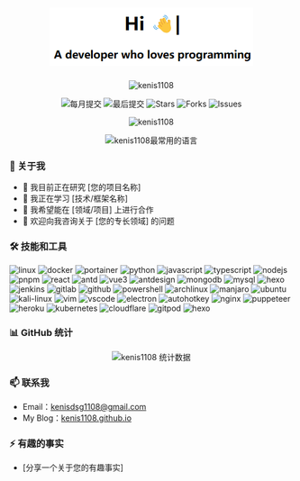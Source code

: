 <h1 align="center">
  <img src="assets/hi.gif" alt="hi kenis1108" />
</h1>

<p align="center">
  <img src="https://komarev.com/ghpvc/?username=kenis1108&label=PROFILE+VIEWS&color=0e75b6&style=for-the-badge" alt="kenis1108" />
</p>

<p align="center">
  <img src="https://img.shields.io/github/commit-activity/m/kenis1108/kenis1108?style=flat-square" alt="每月提交" />
  <img src="https://img.shields.io/github/last-commit/kenis1108/kenis1108?style=flat-square" alt="最后提交" />
  <img src="https://img.shields.io/github/stars/kenis1108/kenis1108?style=flat-square" alt="Stars" />
  <img src="https://img.shields.io/github/forks/kenis1108/kenis1108?style=flat-square" alt="Forks" />
  <img src="https://img.shields.io/github/issues/kenis1108/kenis1108?style=flat-square" alt="Issues" />
</p>

<p align="center">
  <img src="https://github-readme-stats.vercel.app/api?username=kenis1108&show_icons=true&locale=cn&theme=dracula" alt="kenis1108" />
</p>
<p align="center">
  <img src="https://github-readme-stats.vercel.app/api/top-langs/?username=kenis1108&layout=compact&locale=cn&theme=dracula" alt="kenis1108最常用的语言" />
</p>

### 🚀 关于我

- 🔭 我目前正在研究 [您的项目名称]
- 🌱 我正在学习 [技术/框架名称]
- 👯 我希望能在 [领域/项目] 上进行合作
- 💬 欢迎向我咨询关于 [您的专长领域] 的问题

### 🛠 技能和工具

<!-- <div align="center">
  <img src="https://img.shields.io/badge/-Linux-FCC624?style=flat-square&logo=linux&logoColor=black" />
  <img src="https://img.shields.io/badge/-Docker-2496ED?style=flat-square&logo=docker&logoColor=white" />
  <img src="https://img.shields.io/badge/-Python-3776AB?style=flat-square&logo=python&logoColor=white" />
  <img src="https://img.shields.io/badge/-JavaScript-F7DF1E?style=flat-square&logo=javascript&logoColor=black" />
  <img src="https://img.shields.io/badge/-TypeScript-3178C6?style=flat-square&logo=typescript&logoColor=white" />
  <img src="https://img.shields.io/badge/-Node.js-339933?style=flat-square&logo=node.js&logoColor=white" />
  <img src="https://img.shields.io/badge/-React-61DAFB?style=flat-square&logo=react&logoColor=black" />
  <img src="https://img.shields.io/badge/-Vue.js-4FC08D?style=flat-square&logo=vue.js&logoColor=white" />
  <img src="https://img.shields.io/badge/-MongoDB-47A248?style=flat-square&logo=mongodb&logoColor=white" />
  <img src="https://img.shields.io/badge/-MySQL-4479A1?style=flat-square&logo=mysql&logoColor=white" />
</div> -->

<p align="left">
  <img src="https://cdn.jsdelivr.net/gh/devicons/devicon@latest/icons/linux/linux-original.svg" alt="linux" width="40" height="40"/>
  <img src="https://cdn.jsdelivr.net/gh/devicons/devicon@latest/icons/docker/docker-original-wordmark.svg" alt="docker" width="40" height="40"/>
  <img src="https://cdn.jsdelivr.net/gh/devicons/devicon@latest/icons/portainer/portainer-original-wordmark.svg" alt="portainer" width="40" height="40"/>
  <img src="https://cdn.jsdelivr.net/gh/devicons/devicon@latest/icons/python/python-original.svg" alt="python" width="40" height="40"/>
  <img src="https://cdn.jsdelivr.net/gh/devicons/devicon@latest/icons/javascript/javascript-original.svg" alt="javascript" width="40" height="40"/>
  <img src="https://cdn.jsdelivr.net/gh/devicons/devicon@latest/icons/typescript/typescript-original.svg" alt="typescript" width="40" height="40"/>
  <img src="https://cdn.jsdelivr.net/gh/devicons/devicon@latest/icons/nodejs/nodejs-original-wordmark.svg" alt="nodejs" width="40" height="40"/>
  <img src="https://cdn.jsdelivr.net/gh/devicons/devicon@latest/icons/pnpm/pnpm-original-wordmark.svg" alt="pnpm" width="40" height="40"/>
  <img src="https://cdn.jsdelivr.net/gh/devicons/devicon@latest/icons/react/react-original-wordmark.svg" alt="react" width="40" height="40"/>
  <img src="https://cdn.jsdelivr.net/gh/devicons/devicon@latest/icons/angular/angular-original.svg" alt="antd" width="40" height="40"/>
  <img src="https://cdn.jsdelivr.net/gh/devicons/devicon@latest/icons/vuejs/vuejs-original-wordmark.svg" alt="vue3" width="40" height="40"/>
  <img src="https://cdn.jsdelivr.net/gh/devicons/devicon@latest/icons/antdesign/antdesign-original.svg" alt="antdesign" width="40" height="40"/>
  <img src="https://cdn.jsdelivr.net/gh/devicons/devicon@latest/icons/mongodb/mongodb-original-wordmark.svg" alt="mongodb" width="40" height="40"/>
  <img src="https://cdn.jsdelivr.net/gh/devicons/devicon@latest/icons/mysql/mysql-original-wordmark.svg" alt="mysql" width="40" height="40"/>
  <img src="https://cdn.jsdelivr.net/gh/devicons/devicon@latest/icons/ohmyzsh/ohmyzsh-original.svg" alt="hexo" width="40" height="40"/>
  <img src="https://cdn.jsdelivr.net/gh/devicons/devicon@latest/icons/jenkins/jenkins-original.svg" alt="jenkins" width="40" height="40"/>
  <img src="https://cdn.jsdelivr.net/gh/devicons/devicon@latest/icons/gitlab/gitlab-original-wordmark.svg" alt="gitlab" width="40" height="40"/>
  <img src="https://img.icons8.com/?size=100&id=21276&format=png&color=000000" alt="github" width="40" height="40"/>
  <img src="https://cdn.jsdelivr.net/gh/devicons/devicon@latest/icons/powershell/powershell-original.svg" alt="powershell" width="40" height="40"/>
  <img src="https://cdn.jsdelivr.net/gh/devicons/devicon@latest/icons/archlinux/archlinux-original.svg" alt="archlinux" width="40" height="40"/>
  <img src="https://upload.wikimedia.org/wikipedia/commons/3/3e/Manjaro-logo.svg" alt="manjaro" width="40" height="40"/>
  <img src="https://cdn.jsdelivr.net/gh/devicons/devicon@latest/icons/ubuntu/ubuntu-original.svg" alt="ubuntu" width="40" height="40"/>
  <img src="https://upload.wikimedia.org/wikipedia/commons/2/2b/Kali-dragon-icon.svg" alt="kali-linux" width="40" height="40"/>
  <img src="https://cdn.jsdelivr.net/gh/devicons/devicon@latest/icons/vim/vim-original.svg" alt="vim" width="40" height="40"/>
  <img src="https://cdn.jsdelivr.net/gh/devicons/devicon@latest/icons/vscode/vscode-original.svg" alt="vscode" width="40" height="40"/>
  <img src="https://cdn.jsdelivr.net/gh/devicons/devicon@latest/icons/electron/electron-original.svg" alt="electron" width="40" height="40"/>
  <img src="https://upload.wikimedia.org/wikipedia/commons/5/5e/Modern_AutoHotkey_Logo_%28no_text%29.svg" alt="autohotkey" width="40" height="40"/>
  <img src="https://cdn.jsdelivr.net/gh/devicons/devicon@latest/icons/nginx/nginx-original.svg" alt="nginx" width="40" height="40"/>
  <img src="https://cdn.jsdelivr.net/gh/devicons/devicon@latest/icons/puppeteer/puppeteer-original.svg" alt="puppeteer" width="40" height="40"/>
  <img src="https://cdn.jsdelivr.net/gh/devicons/devicon@latest/icons/heroku/heroku-original.svg" alt="heroku" width="40" height="40"/>
  <img src="https://cdn.jsdelivr.net/gh/devicons/devicon@latest/icons/kubernetes/kubernetes-original-wordmark.svg" alt="kubernetes" width="40" height="40"/>
  <img src="https://cdn.jsdelivr.net/gh/devicons/devicon@latest/icons/cloudflare/cloudflare-original.svg" alt="cloudflare" width="40" height="40"/>
  <img src="https://cdn.jsdelivr.net/gh/devicons/devicon@latest/icons/gitpod/gitpod-original.svg" alt="gitpod" width="40" height="40"/>
  <img src="https://www.svgrepo.com/show/376326/hexo.svg" alt="hexo" width="40" height="40"/>
</p>

### 📊 GitHub 统计

<p align="center">
  <img src="https://github-readme-streak-stats.herokuapp.com?user=kenis1108&theme=darcula&locale=zh_Hans&)" alt="kenis1108 统计数据" />
</p>

### 📫 联系我

- Email：[kenisdsg1108@gmail.com](mailto:kenisdsg1108@gmail.com)
- My Blog：[kenis1108.github.io](https://kenis1108.github.io)

### ⚡ 有趣的事实

- [分享一个关于您的有趣事实]
